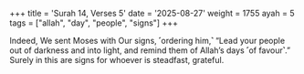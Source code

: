 +++
title = 'Surah 14, Verses 5'
date = '2025-08-27'
weight = 1755
ayah = 5
tags = ["allah", "day", "people", "signs"]
+++

Indeed, We sent Moses with Our signs, ˹ordering him,˺ “Lead your people out of darkness and into light, and remind them of Allah’s days ˹of favour˺.” Surely in this are signs for whoever is steadfast, grateful.